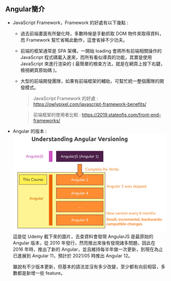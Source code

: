## Angular簡介

* JavaScript Framework，Framework 的好處有以下幾點 :
    - 過去前端畫面有所變化時，多數時候是手動抓取 DOM 物件來取得資料，而 Framework 幫忙省略此動作，這會省掉不少功夫。
    - 前端的框架通常是 SPA 架構，一開始 loading 會將所有前端相關操作的 JavaScript 程式碼載入進來，而所有看似導頁的功能，其實是使用 JavaScript 來進行渲染的 ( 最簡單的檢查方法，就是在網頁上按下右鍵，檢視網頁原始碼 )。
    - 大型的前端開發團隊，如果有前端框架的輔助，可幫忙統一整個團隊的開發模式。

        > JavaScript Framework 的好處 : https://owlypixel.com/javascript-framework-benefits/
    
        > 前端框架的使用者比較 : https://2019.stateofjs.com/front-end-frameworks/
* Angular 的版本 :
    ![  ](images/1-1.png)
    這是從 Udemy 截下來的圖片，去查資料會發現 AngularJS 是最原始的 Angular 版本，從 2010 年發行，然而推出來後有發現諸多問題，因此在 2016 年時，推出了新的 Angular，並且維持每半年做一次更新，到現在為止已進展到 Angular 11，預計於 2021/05 時推出 Angular 12。

    雖說有不少版本更新，但基本的語法並沒有多少改變，至少都有向前相容，多數都是新增一些 feature。


